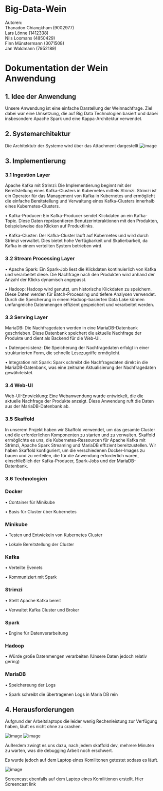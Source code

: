 # Big-Data-Wein
Autoren:  
Thanadon Chiangkham (9002977)  
Lars Lönne (1412338)  
Nils Loomans (4850429)  
Finn Münstermann (3071508)  
Jan Waldmann (7952189)

 
# Dokumentation der Wein Anwendung
## 1. Idee der Anwendung
Unsere Anwendung ist eine einfache Darstellung der Weinnachfrage. Ziel dabei war eine Umsetzung, die auf Big Data Technologien basiert und dabei insbesondere Apache Spark und eine Kappa-Architektur verwendet.

## 2. Systemarchitektur
Die Architektutr der Systeme wird über das Attachment dargestellt
![image](https://github.com/user-attachments/assets/bb133be5-1f42-43f5-8e54-981c9a335f99)


## 3. Implementierung

### 3.1 Ingestion Layer
Apache Kafka mit Strimzi: Die Implementierung beginnt mit der Bereitstellung eines Kafka-Clusters in Kubernetes mittels Strimzi. Strimzi ist ein Operator für das Management von Kafka in Kubernetes und ermöglicht die einfache Bereitstellung und Verwaltung eines Kafka-Clusters innerhalb eines Kubernetes-Clusters.  

•	Kafka-Producer: Ein Kafka-Producer sendet Klickdaten an ein Kafka-Topic. Diese Daten repräsentieren Benutzerinteraktionen mit den Produkten, beispielsweise das Klicken auf Produktlinks.  

•	Kafka-Cluster: Der Kafka-Cluster läuft auf Kubernetes und wird durch Strimzi verwaltet. Dies bietet hohe Verfügbarkeit und Skalierbarkeit, da Kafka in einem verteilten System betrieben wird.

### 3.2 Stream Processing Layer

•	Apache Spark: Ein Spark-Job liest die Klickdaten kontinuierlich von Kafka und verarbeitet diese. Die Nachfrage nach den Produkten wird anhand der Anzahl der Klicks dynamisch angepasst.  

•	Hadoop: Hadoop wird genutzt, um historische Klickdaten zu speichern. Diese Daten werden für Batch-Processing und tiefere Analysen verwendet. Durch die Speicherung in einem Hadoop-basierten Data Lake können umfangreiche Datenmengen effizient gespeichert und verarbeitet werden.

### 3.3 Serving Layer
MariaDB: Die Nachfragedaten werden in eine MariaDB-Datenbank geschrieben. Diese Datenbank speichert die aktuelle Nachfrage der Produkte und dient als Backend für die Web-UI.

•	Datenpersistenz: Die Speicherung der Nachfragedaten erfolgt in einer strukturierten Form, die schnelle Lesezugriffe ermöglicht.  

•	Integration mit Spark: Spark schreibt die Nachfragedaten direkt in die MariaDB-Datenbank, was eine zeitnahe Aktualisierung der Nachfragedaten gewährleistet.

### 3.4 Web-UI
Web-UI-Entwicklung: Eine Webanwendung wurde entwickelt, die die aktuelle Nachfrage der Produkte anzeigt. Diese Anwendung ruft die Daten aus der MariaDB-Datenbank ab.

### 3.5 Skaffold
In unserem Projekt haben wir Skaffold verwendet, um das gesamte Cluster und die erforderlichen Komponenten zu starten und zu verwalten. Skaffold ermöglichte es uns, die Kubernetes-Ressourcen für Apache Kafka mit Strimzi, Apache Spark Streaming und MariaDB effizient bereitzustellen. Wir haben Skaffold konfiguriert, um die verschiedenen Docker-Images zu bauen und zu verteilen, die für die Anwendung erforderlich waren, einschließlich der Kafka-Producer, Spark-Jobs und der MariaDB-Datenbank.

### 3.6 Technologien
### Docker
•	Container für Minikube 


•	Basis für Cluster über Kubernetes
### Minikube
• Testen und Entwickeln von Kubernetes Cluster

• Lokale Bereitstellung der Cluster 
### Kafka
• Verteilte Evenets

• Kommuniziert mit Spark
### Strimzi
• Stellt Apache Kafka bereit

• Verwaltet Kafka Cluster und Broker
### Spark
• Engine für Datenverarbeitung
### Hadoop
• Würde große Datenmengen verarbeiten (Unsere Daten jedoch relativ gering)
### MariaDB
• Speichereung der Logs 

• Spark schreibt die übertragenen Logs in Maria DB rein

## 4. Herausforderungen

Aufgrund der Arbeitslaptops die leider wenig Rechenleistung zur Verfügung haben, läuft es nicht ohne zu crashen.

![image](https://github.com/user-attachments/assets/9a0fd5c7-de05-495d-adc4-15dbce34ed03)
![image](https://github.com/user-attachments/assets/e4f9f4f9-b1a7-478d-9b0a-04909b783ff0)

Außerdem zwingt es uns dazu, nach jedem skaffold dev, mehrere Minuten zu warten, was die debugging Arbeit noch erschwert.


Es wurde jedoch auf dem Laptop eines Komilitonen getestet sodass es läuft.

![image](https://github.com/user-attachments/assets/9f8efbf3-423a-4a58-a7f2-fd2b1c45b5cc)

Screencast ebenfalls auf dem Laptop eines Komilitionen erstellt.
Hier Screencast link
